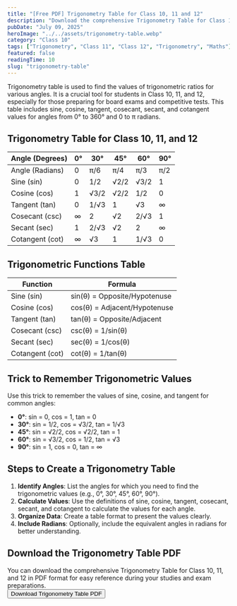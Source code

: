 ```yaml
---
title: "[Free PDF] Trigonometry Table for Class 10, 11 and 12"
description: "Download the comprehensive Trigonometry Table for Class 10, 11, and 12. This table includes all the essential formulas, identities, and values you need for your exams."
pubDate: "July 09, 2025"
heroImage: "../../assets/trigonometry-table.webp"
category: "Class 10"
tags: ["Trigonometry", "Class 11", "Class 12", "Trigonometry", "Maths"]
featured: false
readingTime: 10
slug: "trigonometry-table"
---
```


Trigonometry table is used to find the values of trigonometric ratios for various angles. It is a crucial tool for students in Class 10, 11, and 12, especially for those preparing for board exams and competitive tests. This table includes sine, cosine, tangent, cosecant, secant, and cotangent values for angles from 0° to 360° and 0 to π radians.

## Trigonometry Table for Class 10, 11, and 12
| Angle (Degrees) | 0° | 30° | 45° | 60° | 90° |
|-----------------|----|-----|-----|-----|-----|
| Angle (Radians) | 0 | π/6 | π/4 | π/3 | π/2 |
| Sine (sin)      | 0   | 1/2 | √2/2 | √3/2 | 1   |
| Cosine (cos)    | 1   | √3/2 | √2/2 | 1/2 | 0   |
| Tangent (tan)   | 0   | 1/√3 | 1   | √3  | ∞   |
| Cosecant (csc)  | ∞   | 2   | √2   | 2/√3 | 1   |
| Secant (sec)    | 1   | 2/√3 | √2   | 2   | ∞   |
| Cotangent (cot) | ∞   | √3   | 1   | 1/√3 | 0   |

## Trigonometric Functions Table
| Function        | Formula                        |
|-----------------|-------------------------------|
| Sine (sin)      | sin(θ) = Opposite/Hypotenuse   |
| Cosine (cos)    | cos(θ) = Adjacent/Hypotenuse   |
| Tangent (tan)   | tan(θ) = Opposite/Adjacent     |
| Cosecant (csc)  | csc(θ) = 1/sin(θ)              |
| Secant (sec)    | sec(θ) = 1/cos(θ)              |
| Cotangent (cot) | cot(θ) = 1/tan(θ)              |

## Trick to Remember Trigonometric Values
Use this trick to remember the values of sine, cosine, and tangent for common angles:
- **0°**: sin = 0, cos = 1, tan = 0
- **30°**: sin = 1/2, cos = √3/2, tan = 1/√3
- **45°**: sin = √2/2, cos = √2/2, tan = 1
- **60°**: sin = √3/2, cos = 1/2, tan = √3
- **90°**: sin = 1, cos = 0, tan = ∞

## Steps to Create a Trigonometry Table
1. **Identify Angles**: List the angles for which you need to find the trigonometric values (e.g., 0°, 30°, 45°, 60°, 90°).
2. **Calculate Values**: Use the definitions of sine, cosine, tangent, cosecant, secant, and cotangent to calculate the values for each angle.
3. **Organize Data**: Create a table format to present the values clearly.
4. **Include Radians**: Optionally, include the equivalent angles in radians for better understanding.

## Download the Trigonometry Table PDF
You can download the comprehensive Trigonometry Table for Class 10, 11, and 12 in PDF format for easy reference during your studies and exam preparations.  
<button class="btn btn-primary" onclick="window.print()">Download Trigonometry Table PDF</button>
